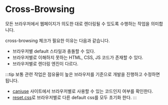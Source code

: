 # Cross-Browsing

모든 브라우저에서 웹페이지가 의도한 대로 렌더링될 수 있도록 수행하는 작업을 의미합니다.

cross-browsing 체크가 필요한 이유는 다음과 같습니다.

- 브라우저별 default 스타일과 충돌할 수 있다.
- 브라우저별로 이해하지 못하는 HTML, CSS, JS 코드가 존재할 수 있다.
- 브라우저별로 렌더링 엔진이 다르다.

:::tip
보통 관련 작업은 점유율이 높은 브라우저를 기준으로 개발을 진행하고 수정하면 됩니다.

- [caniuse](https://caniuse.com/) 사이트에서 브라우저별로 사용할 수 있는 코드인지 여부를 확인한다.
- [reset.css](https://meyerweb.com/eric/tools/css/reset/)로 브라우저별로 다른 default css를 모두 초기화 한다.
  :::
